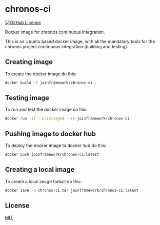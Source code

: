 # chronos-ci
[![GitHub License](https://img.shields.io/badge/license-MIT-blue.svg)](https://github.com/mrabine/chronos-ci/blob/main/LICENSE)

Docker image for chronos continuous integration.

This is an Ubuntu based docker image, with all the mandatory tools for the chronos project continuous integration (building and testing).

## Creating image

To create the docker image do this:
```bash
docker build -t joinframework/chronos-ci .
```

## Testing image

To run and test the docker image do this:
```bash
docker run -it --privileged --rm joinframework/chronos-ci
```

## Pushing image to docker hub

To deploy the docker image to docker hub do this:
```bash
docker push joinframework/chronos-ci:latest
```

## Creating a local image

To create a local image tarball do this:
```bash
docker save -o chronos-ci.tar joinframework/chronos-ci:latest
```

## License

[MIT](https://choosealicense.com/licenses/mit/)
